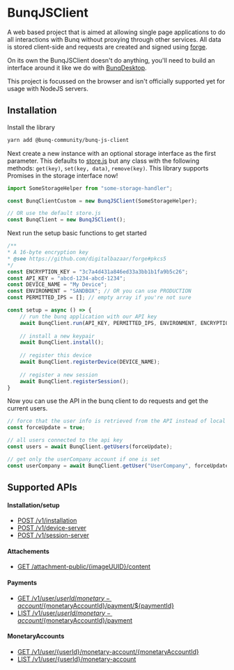 # BunqJSClient
A web based project that is aimed at allowing single page applications to do all interactions with Bunq without proxying through other services. 
All data is stored client-side and requests are created and signed using [forge](https://github.com/digitalbazaar/forge).

On its own the BunqJSClient doesn't do anything, you'll need to build an interface around it like we do with [BunqDesktop](https://github.com/BunqCommunity/BunqDesktop).

This project is focussed on the browser and isn't officially supported yet for usage with NodeJS servers. 

## Installation
Install the library
```bash
yarn add @bunq-community/bunq-js-client
```
Next create a new instance with an optional storage interface as the first parameter. 
This defaults to [store.js](https://github.com/marcuswestin/store.js/) but any class 
with the following methods: `get(key)`, `set(key, data)`, `remove(key)`. This library 
supports Promises in the storage interface now!
```js
import SomeStorageHelper from "some-storage-handler"; 

const BunqClientCustom = new BunqJSClient(SomeStorageHelper);

// OR use the default store.js
const BunqClient = new BunqJSClient();
```
Next run the setup basic functions to get started
```js
/**
* A 16-byte encryption key
* @see https://github.com/digitalbazaar/forge#pkcs5
*/
const ENCRYPTION_KEY = "3c7a4d431a846ed33a3bb1b1fa9b5c26";
const API_KEY = "abcd-1234-abcd-1234";
const DEVICE_NAME = "My Device";
const ENVIRONMENT = "SANDBOX"; // OR you can use PRODUCTION
const PERMITTED_IPS = []; // empty array if you're not sure

const setup = async () => {
    // run the bunq application with our API key
    await BunqClient.run(API_KEY, PERMITTED_IPS, ENVIRONMENT, ENCRYPTION_KEY);
    
    // install a new keypair 
    await BunqClient.install();
    
    // register this device
    await BunqClient.registerDevice(DEVICE_NAME);
    
    // register a new session
    await BunqClient.registerSession();
}
```
Now you can use the API in the bunq client to do requests and get the current users.
```js
// force that the user info is retrieved from the API instead of local cache version
const forceUpdate = true;

// all users connected to the api key
const users = await BunqClient.getUsers(forceUpdate);

// get only the userCompany account if one is set
const userCompany = await BunqClient.getUser("UserCompany", forceUpdate);
```

## Supported APIs
#### Installation/setup
- [POST /v1/installation](https://doc.bunq.com/api/1/call/installation/method/post)
- [POST /v1/device-server](https://doc.bunq.com/api/1/call/installation/method/post)
- [POST /v1/session-server](https://doc.bunq.com/api/1/call/session-server/method/post)

#### Attachements
- [GET /attachment-public/{imageUUID}/content](https://doc.bunq.com/api/1/call/attachment-public-content/method/list)

#### Payments
- [GET /v1/user/${userId}/monetary-account/${monetaryAccountId}/payment/${paymentId}](https://doc.bunq.com/api/1/call/payment/method/get)
- [LIST /v1/user/${userId}/monetary-account/${monetaryAccountId}/payment](https://doc.bunq.com/api/1/call/payment/method/list)

#### MonetaryAccounts
- [GET /v1/user/{userId}/monetary-account/{monetaryAccountId}](https://doc.bunq.com/api/1/call/monetary-account/method/get)
- [LIST /v1/user/{userId}/monetary-account](https://doc.bunq.com/api/1/call/monetary-account/method/list)
